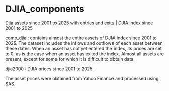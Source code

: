 # DJIA_components
Djia assets since 2001 to 2025 with entries and exits | DJIA index since 2001 to 2025

comp_djia : contains almost the entire assets of DJIA index since 2001 to 2025. The dataset includes the inflows and outflows of each asset between these dates. When an asset has not yet entered the index, its prices are set to 0, as is the case when an asset has exited the index. Almost all assets are present, except for some for which it is difficult to obtain data.

djia2000 : DJIA prices since 2001 to 2025. 

The asset prices were obtained from Yahoo Finance and processed using SAS.
